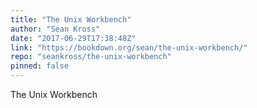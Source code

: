```yaml
---
title: "The Unix Workbench"
author: "Sean Kross"
date: "2017-06-29T17:38:48Z"
link: "https://bookdown.org/sean/the-unix-workbench/"
repo: "seankross/the-unix-workbench"
pinned: false
---
```


The Unix Workbench
